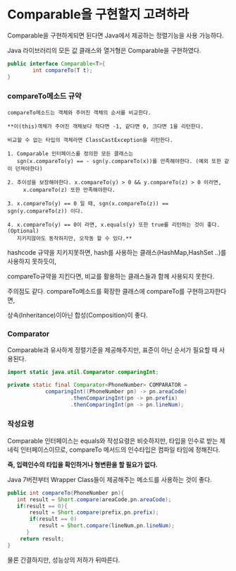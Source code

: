 # Comparable을 구현할지 고려하라

Comparable을 구현하게되면 된다면 Java에서 제공하는 정렬기능을 사용 가능하다.

Java 라이브러리의 모든 값 클래스와 열거형은 Comparable을 구현하였다.

```java
public interface Comparable<T>{
		int compareTo(T t);
}
```

### compareTo메소드 규약

```markup
compareTo메소드는 객체와 주어진 객체의 순서를 비교한다.

**이(this)객체가 주어진 객체보다 작다면 -1, 같다면 0, 크다면 1을 리턴한다.

비교할 수 없는 타입의 객체라면 ClassCastException을 리턴한다.

1. Comparable 인터페이스를 정의한 모든 클래스는 
   sgn(x.compareTo(y) == - sgn(y.compareTo(x))를 만족해야한다. (예외 또한 같이 던져야한다)

2. 추이성을 보장해야한다. x.compareTo(y) > 0 && y.compareTo(z) > 0 이라면,
	 x.compareTo(z) 또한 만족해야한다.

3. x.compareTo(y) == 0 일 때, sgn(x.compareTo(z)) == sgn(y.compareTo(z)) 이다.

4. x.compareTo(y) == 0이 라면, x.equals(y) 또한 true를 리턴하는 것이 좋다. (Optional) 
   지키지않아도 동작하지만, 오작동 할 수 있다.**
```

hashcode 규약을 지키지못하면, hash를 사용하는 클래스(HashMap,HashSet ..)를 사용하지 못하듯이,

compareTo규약을 지킨다면, 비교를 활용하는 클래스들과 함께 사용되지 못한다.

주의점도 같다. compareTo메소드를 확장한 클래스에 compareTo를 구현하고자한다면,

상속(Inheritance)이아닌 합성(Composition)이 좋다.

### Comparator

Comparable과 유사하게 정렬기준을 제공해주지만, 표준이 아닌 순서가 필요할 때 사용된다.

```java
import static java.util.Comparator.comparingInt;

private static final Comparator<PhoneNumber> COMPARATOR =
            comparingInt((PhoneNumber pn) -> pn.areaCode)
                    .thenComparingInt(pn -> pn.prefix)
                    .thenComparingInt(pn -> pn.lineNum);
```

### 작성요령

Comparable 인터페이스는 equals와 작성요령은 비슷하지만,  타입을 인수로 받는 제네릭 인터페이스이므로, compareTo 메서드의 인수타입은 컴파일 타임에 정해진다.

**즉, 입력인수의 타입을 확인하거나 형변환을 할 필요가 없다.**

Java 7버전부터 Wrapper Class들이 제공해주는 메소드를 사용하는 것이 좋다.

```java
public int compareTo(PhoneNumber pn){
   int result = Short.compare(areaCode,pn.areaCode);
   if(result == 0){
       result = Short.compare(prefix,pn.prefix);
       if(result == 0)
          result = Short.compare(lineNum,pn.lineNum);
	  }
    return result;
}
```

물론 간결하지만, 성능상의 저하가 뒤따른다.